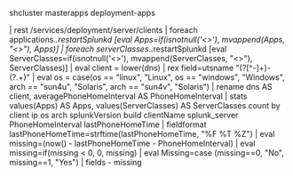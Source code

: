 shcluster
masterapps
deployment-apps

| rest /services/deployment/server/clients
| foreach applications.*.restartSplunkd [eval Apps=if(isnotnull('<<FIELD>>'), mvappend(Apps, "<<MATCHSTR>>"), Apps)]
| foreach serverClasses.*.restartSplunkd [eval ServerClasses=if(isnotnull('<<FIELD>>'), mvappend(ServerClasses, "<<MATCHSTR>>"), ServerClasses)]
| eval client = lower(dns)
| rex field=utsname "(?<os>[^\-]+)\-(?<arch>.+)"
| eval os = case(os == "linux", "Linux", os == "windows", "Windows", arch == "sun4u", "Solaris", arch == "sun4v", "Solaris")
| rename dns AS client, averagePhoneHomeInterval AS PhoneHomeInterval
| stats values(Apps) AS Apps, values(ServerClasses) AS ServerClasses count by client ip os arch splunkVersion build clientName splunk_server PhoneHomeInterval lastPhoneHomeTime
| fieldformat lastPhoneHomeTime=strftime(lastPhoneHomeTime, "%F %T %Z")
| eval missing=(now() - lastPhoneHomeTime - PhoneHomeInterval)
| eval missing=if(missing < 0, 0, missing)
| eval Missing=case (missing==0, "No", missing==1, "Yes")
| fields - missing
